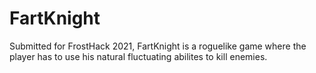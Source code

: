 # FartKnight
Submitted for FrostHack 2021, FartKnight is a roguelike game where the player has to use his natural fluctuating abilites to kill enemies. 

